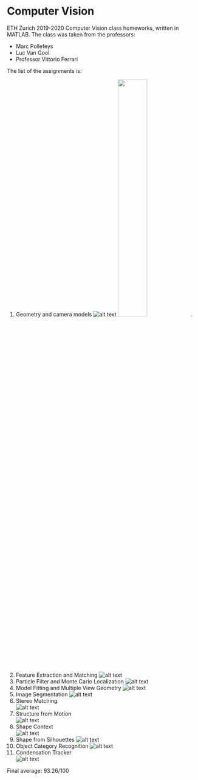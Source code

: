 # Computer Vision
ETH Zurich 2019-2020 Computer Vision class homeworks, written in MATLAB.
The class was taken from the professors:
- Marc Pollefeys
- Luc Van Gool
- Professor Vittorio Ferrari

The list of the assignments is:
1. Geometry and camera models
![alt text](https://github.com/alessiapacca/Computer-Vision-/blob/master/imgs/camera.png) <img src="https://github.com/alessiapacca/Computer-Vision-/blob/master/imgs/camera.png" width="40%">.
2. Feature Extraction and Matching
![alt text](https://github.com/alessiapacca/Computer-Vision-/blob/master/imgs/featureextraction.png)
3. Particle Filter and Monte Carlo Localization	
![alt text](https://github.com/alessiapacca/Computer-Vision-/blob/master/imgs/montecarli.png)
4. Model Fitting and Multiple View Geometry	
![alt text](https://github.com/alessiapacca/Computer-Vision-/blob/master/imgs/modelfitting.png)
5. Image Segmentation
![alt text](https://github.com/alessiapacca/Computer-Vision-/blob/master/imgs/segmentation.png)
6. Stereo Matching	
![alt text](https://github.com/alessiapacca/Computer-Vision-/blob/master/imgs/stereomatching.png)
7. Structure from Motion	
![alt text](https://github.com/alessiapacca/Computer-Vision-/blob/master/imgs/structurefrommotion.png)
8. Shape Context	
![alt text](https://github.com/alessiapacca/Computer-Vision-/blob/master/imgs/shapecontext.png)
9. Shape from Silhouettes
![alt text](https://github.com/alessiapacca/Computer-Vision-/blob/master/imgs/shapefromsil.png)
10. Object Category Recognition	
![alt text](https://github.com/alessiapacca/Computer-Vision-/blob/master/imgs/codebok.png)
11. Condensation Tracker	
![alt text](https://github.com/alessiapacca/Computer-Vision-/blob/master/imgs/cond_tracker.png)



Final average: 93.26/100
